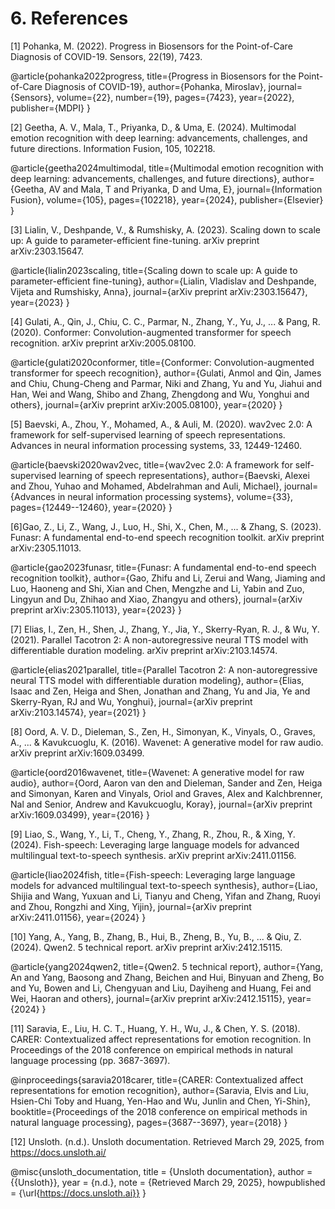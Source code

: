 # 6. References

[1] Pohanka, M. (2022). Progress in Biosensors for the Point-of-Care Diagnosis of COVID-19. Sensors, 22(19), 7423.

@article{pohanka2022progress,
  title={Progress in Biosensors for the Point-of-Care Diagnosis of COVID-19},
  author={Pohanka, Miroslav},
  journal={Sensors},
  volume={22},
  number={19},
  pages={7423},
  year={2022},
  publisher={MDPI}
}

[2] Geetha, A. V., Mala, T., Priyanka, D., & Uma, E. (2024). Multimodal emotion recognition with deep learning: advancements, challenges, and future directions. Information Fusion, 105, 102218.

@article{geetha2024multimodal,
  title={Multimodal emotion recognition with deep learning: advancements, challenges, and future directions},
  author={Geetha, AV and Mala, T and Priyanka, D and Uma, E},
  journal={Information Fusion},
  volume={105},
  pages={102218},
  year={2024},
  publisher={Elsevier}
}

[3] Lialin, V., Deshpande, V., & Rumshisky, A. (2023). Scaling down to scale up: A guide to parameter-efficient fine-tuning. arXiv preprint arXiv:2303.15647.

@article{lialin2023scaling,
  title={Scaling down to scale up: A guide to parameter-efficient fine-tuning},
  author={Lialin, Vladislav and Deshpande, Vijeta and Rumshisky, Anna},
  journal={arXiv preprint arXiv:2303.15647},
  year={2023}
}

[4] Gulati, A., Qin, J., Chiu, C. C., Parmar, N., Zhang, Y., Yu, J., ... & Pang, R. (2020). Conformer: Convolution-augmented transformer for speech recognition. arXiv preprint arXiv:2005.08100.

@article{gulati2020conformer,
  title={Conformer: Convolution-augmented transformer for speech recognition},
  author={Gulati, Anmol and Qin, James and Chiu, Chung-Cheng and Parmar, Niki and Zhang, Yu and Yu, Jiahui and Han, Wei and Wang, Shibo and Zhang, Zhengdong and Wu, Yonghui and others},
  journal={arXiv preprint arXiv:2005.08100},
  year={2020}
}

[5] Baevski, A., Zhou, Y., Mohamed, A., & Auli, M. (2020). wav2vec 2.0: A framework for self-supervised learning of speech representations. Advances in neural information processing systems, 33, 12449-12460.

@article{baevski2020wav2vec,
  title={wav2vec 2.0: A framework for self-supervised learning of speech representations},
  author={Baevski, Alexei and Zhou, Yuhao and Mohamed, Abdelrahman and Auli, Michael},
  journal={Advances in neural information processing systems},
  volume={33},
  pages={12449--12460},
  year={2020}
}

[6]Gao, Z., Li, Z., Wang, J., Luo, H., Shi, X., Chen, M., ... & Zhang, S. (2023). Funasr: A fundamental end-to-end speech recognition toolkit. arXiv preprint arXiv:2305.11013.

@article{gao2023funasr,
  title={Funasr: A fundamental end-to-end speech recognition toolkit},
  author={Gao, Zhifu and Li, Zerui and Wang, Jiaming and Luo, Haoneng and Shi, Xian and Chen, Mengzhe and Li, Yabin and Zuo, Lingyun and Du, Zhihao and Xiao, Zhangyu and others},
  journal={arXiv preprint arXiv:2305.11013},
  year={2023}
}

[7] Elias, I., Zen, H., Shen, J., Zhang, Y., Jia, Y., Skerry-Ryan, R. J., & Wu, Y. (2021). Parallel Tacotron 2: A non-autoregressive neural TTS model with differentiable duration modeling. arXiv preprint arXiv:2103.14574.

@article{elias2021parallel,
  title={Parallel Tacotron 2: A non-autoregressive neural TTS model with differentiable duration modeling},
  author={Elias, Isaac and Zen, Heiga and Shen, Jonathan and Zhang, Yu and Jia, Ye and Skerry-Ryan, RJ and Wu, Yonghui},
  journal={arXiv preprint arXiv:2103.14574},
  year={2021}
}

[8] Oord, A. V. D., Dieleman, S., Zen, H., Simonyan, K., Vinyals, O., Graves, A., ... & Kavukcuoglu, K. (2016). Wavenet: A generative model for raw audio. arXiv preprint arXiv:1609.03499.

@article{oord2016wavenet,
  title={Wavenet: A generative model for raw audio},
  author={Oord, Aaron van den and Dieleman, Sander and Zen, Heiga and Simonyan, Karen and Vinyals, Oriol and Graves, Alex and Kalchbrenner, Nal and Senior, Andrew and Kavukcuoglu, Koray},
  journal={arXiv preprint arXiv:1609.03499},
  year={2016}
}

[9] Liao, S., Wang, Y., Li, T., Cheng, Y., Zhang, R., Zhou, R., & Xing, Y. (2024). Fish-speech: Leveraging large language models for advanced multilingual text-to-speech synthesis. arXiv preprint arXiv:2411.01156.

@article{liao2024fish,
  title={Fish-speech: Leveraging large language models for advanced multilingual text-to-speech synthesis},
  author={Liao, Shijia and Wang, Yuxuan and Li, Tianyu and Cheng, Yifan and Zhang, Ruoyi and Zhou, Rongzhi and Xing, Yijin},
  journal={arXiv preprint arXiv:2411.01156},
  year={2024}
}

[10] Yang, A., Yang, B., Zhang, B., Hui, B., Zheng, B., Yu, B., ... & Qiu, Z. (2024). Qwen2. 5 technical report. arXiv preprint arXiv:2412.15115.

@article{yang2024qwen2,
  title={Qwen2. 5 technical report},
  author={Yang, An and Yang, Baosong and Zhang, Beichen and Hui, Binyuan and Zheng, Bo and Yu, Bowen and Li, Chengyuan and Liu, Dayiheng and Huang, Fei and Wei, Haoran and others},
  journal={arXiv preprint arXiv:2412.15115},
  year={2024}
}

[11] Saravia, E., Liu, H. C. T., Huang, Y. H., Wu, J., & Chen, Y. S. (2018). CARER: Contextualized affect representations for emotion recognition. In Proceedings of the 2018 conference on empirical methods in natural language processing (pp. 3687-3697).

@inproceedings{saravia2018carer,
  title={CARER: Contextualized affect representations for emotion recognition},
  author={Saravia, Elvis and Liu, Hsien-Chi Toby and Huang, Yen-Hao and Wu, Junlin and Chen, Yi-Shin},
  booktitle={Proceedings of the 2018 conference on empirical methods in natural language processing},
  pages={3687--3697},
  year={2018}
}

[12] Unsloth. (n.d.). Unsloth documentation. Retrieved March 29, 2025, from https://docs.unsloth.ai/

@misc{unsloth_documentation,
  title        = {Unsloth documentation},
  author       = {{Unsloth}},
  year         = {n.d.},
  note         = {Retrieved March 29, 2025},
  howpublished = {\url{https://docs.unsloth.ai}}
}
